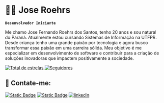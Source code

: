 # 👨‍💻 Jose Roehrs

**`Desenvolvedor Iniciante`**

Me chamo Jose Fernando Roehrs dos Santos, tenho 20 anos e sou natural do Paraná.
Atualmente estou cursando Sistemas de Informação na UTFPR. Desde criança tenho uma grande paixão por tecnologia e agora busco transformar essa paixão em uma carreira sólida. Meu objetivo é me especializar em desenvolvimento de software e contribuir para a criação de soluções inovadoras que impactem positivamente a sociedade.

<p align="left">
    <a href="https://github.com/JoseRoehrs">
        <img 
            alt="Total de estrelas" 
            title="Total de estrelas GitHub" 
            src="https://custom-icon-badges.demolab.com/github/stars/Joseroehrs?color=55960c&style=for-the-badge&labelColor=488207&logo=star&label=estrelas"
        />
    </a>
    <a href="https://github.com/JoseRoehrs?tab=followers">
        <img 
            alt="Seguidores" 
            title="Me siga no GitHub" 
            src="https://custom-icon-badges.demolab.com/github/followers/JoseRoehrs?color=236ad3&labelColor=1155ba&style=for-the-badge&logo=github&label=Seguidores&logoColor=white"
        />
    </a>
</p>

## 📱 Contate-me:
[![Static Badge](https://img.shields.io/badge/gmail-red?style=for-the-badge&logo=gmail&logoColor=white)](josephroehrs@gmail.com) [![Static Badge](https://img.shields.io/badge/instagram-white?style=for-the-badge&logo=instagram&logoColor=black)](https://www.instagram.com/joseroehrs_/) [![linkedin](https://img.shields.io/badge/linkedin-0A66C2?style=for-the-badge&logo=linkedin&logoColor=white)](https://www.linkedin.com/in/joseroehrs/)
